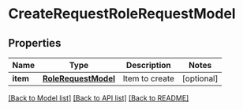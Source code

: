 # CreateRequestRoleRequestModel

## Properties
Name | Type | Description | Notes
------------ | ------------- | ------------- | -------------
**item** | [**RoleRequestModel**](RoleRequestModel.md) | Item to create | [optional] 

[[Back to Model list]](../README.md#documentation-for-models) [[Back to API list]](../README.md#documentation-for-api-endpoints) [[Back to README]](../README.md)


